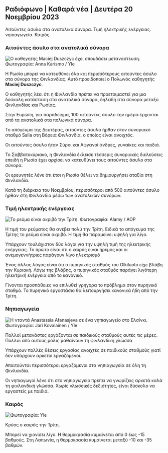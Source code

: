 ## Ραδιόφωνο \| Καθαρά νέα \| Δευτέρα 20 Νοεμβρίου 2023

Αιτούντες άσυλο στα ανατολικά σύνορα. Τιμή ηλεκτρικής ενέργειας. νηπιαγωγεία. Καιρός.

### Αιτούντες άσυλο στα ανατολικά σύνορα

![Ο καθηγητής Maciej Duszczyc έχει σπουδάσει μετανάστευση. Φωτογραφία: Anna Karismo / Yle](https://images.cdn.yle.fi/image/upload/c_crop,h_2268,w_4028,x_0,y_0/ar_1.77777777777777,c_fill,g_faces,h_1_6100,w_q_auto:eco/f_auto/fl_lossy/v1700423531/39-1203119655a67178e33b)

Η Ρωσία μπορεί να κατευθύνει όλο και περισσότερους αιτούντες άσυλο στα σύνορα της Φινλανδίας. Αυτό προειδοποιεί ο Πολωνός καθηγητής **Maciej Duszczyc**.

Ο καθηγητής λέει ότι η Φινλανδία πρέπει να προετοιμαστεί για μια δύσκολη κατάσταση στα ανατολικά σύνορα, δηλαδή στα σύνορα μεταξύ Φινλανδίας και Ρωσίας.

Στην Ευρώπη, για παράδειγμα, 100 αιτούντες άσυλο την ημέρα έρχονται από τα ανατολικά στα πολωνικά σύνορα.

Το απόγευμα της Δευτέρας, αιτούντες άσυλο ήρθαν στον συνοριακό σταθμό Salla στη Βόρεια Φινλανδία, ο οποίος είναι ανοιχτός.

Οι αιτούντες άσυλο ήταν Σύροι και Αφγανοί άνδρες, γυναίκες και παιδιά.

Το Σαββατοκύριακο, η Φινλανδία έκλεισε τέσσερις συνοριακές διελεύσεις επειδή η Ρωσία έχει αρχίσει να κατευθύνει τους αιτούντες άσυλο στα σύνορα.

Οι ερευνητές λένε ότι έτσι η Ρωσία θέλει να δημιουργήσει αταξία στη Φινλανδία.

Κατά τη διάρκεια του Νοεμβρίου, περισσότεροι από 500 αιτούντες άσυλο ήρθαν στη Φινλανδία μέσω των ανατολικών συνόρων.

### Τιμή ηλεκτρικής ενέργειας

![Το ρεύμα είναι ακριβό την Τρίτη. Φωτογραφία: Alamy / AOP](https://images.cdn.yle.fi/image/upload/c_crop,h_3375,w_6000,x_0,y_467/ar_1.77777777777777,c_fill,g_faces,h_6700,wd_pr.:eco/f_auto/fl_lossy/v1691842960/39-106121063c8f48238bcf)

Η τιμή του ρεύματος θα ανέβει πολύ την Τρίτη. Ειδικά το απόγευμα της Τρίτης το ρεύμα είναι ακριβό. Η τιμή θα παραμείνει υψηλή για λίγο.

Υπάρχουν τουλάχιστον δύο λόγοι για την υψηλή τιμή της ηλεκτρικής ενέργειας. Το πρώτο είναι ότι ο καιρός είναι ήρεμος και οι ανεμογεννήτριες παράγουν λίγο ηλεκτρισμό

Ένας άλλος λόγος είναι ότι ο πυρηνικός σταθμός του Olkiluoto είχε βλάβη την Κυριακή. Λόγω της βλάβης, ο πυρηνικός σταθμός παράγει λιγότερη ηλεκτρική ενέργεια από το κανονικό.

Γίνονται προσπάθειες να επιλυθεί γρήγορα το πρόβλημα στον πυρηνικό σταθμό. Το πυρηνικό εργοστάσιο θα λειτουργήσει κανονικά ήδη από την Τρίτη.

### Νηπιαγωγεία

![Η νταντά Anastassia Afanasjeva σε ένα νηπιαγωγείο στο Ελσίνκι. Φωτογραφία: Jari Kovalainen / Yle](https://images.cdn.yle.fi/image/upload/c_crop,h_3375,w_6000,x_0,y_134/ar_1.777777777777777,c_fill,g_57,w_1.q_auto:eco/f_auto/fl_lossy/v1700133967/39-12015336555f596ca4eb)

Πολλοί μετανάστες εργάζονται σε παιδικούς σταθμούς αυτές τις μέρες. Πολλοί από αυτούς μόλις μαθαίνουν τη φινλανδική γλώσσα

Υπάρχουν πολλές θέσεις εργασίας ανοιχτές σε παιδικούς σταθμούς γιατί δεν υπάρχουν αρκετοί εργαζόμενοι.

Απαιτούνται περισσότεροι εργαζόμενοι στα νηπιαγωγεία σε όλη τη Φινλανδία.

Οι νηπιαγωγοί λένε ότι στο νηπιαγωγείο πρέπει να γνωρίζεις αρκετά καλά τη φινλανδική γλώσσα. Χωρίς γλωσσικές δεξιότητες, είναι δύσκολο να εργαστείς με παιδιά.

### Καιρός

![ Φωτογραφία: Yle](https://images.cdn.yle.fi/image/upload/c_crop,h_1080,w_1919,x_0,y_0/ar_1.777777777777777,c_fill,g_faces,h_670,w_101,w_10.:eco/f_auto/fl_lossy/v1700492173/39-1203681655b7364e6c83)

Κρύος ο καιρός την Τρίτη.

Μπορεί να χιονίσει λίγο. Η θερμοκρασία κυμαίνεται από 0 έως -15 βαθμούς. Στη Λαπωνία, η θερμοκρασία κυμαίνεται μεταξύ -10 και -35 βαθμών.